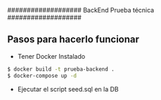 ###################
BackEnd Prueba técnica
###################

## Pasos para hacerlo funcionar 
 - Tener Docker Instalado
```bash
$ docker build -t prueba-backend .
$ docker-compose up -d
```
 - Ejecutar el script seed.sql en la DB
